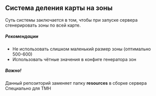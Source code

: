 ## Система деления карты на зоны

Суть системы заключается в том, чтобы при запуске сервера сгенерировать зоны по всей карте.

##### Рекомендации
+ Не использовать слишком маленький размер зоны (оптимально 500-600)
+ Использовать чётные значения в конфиге генератора зон

##### Важно!
Данный репозиторий заменяет папку **resources** в сборке сервера
Специально для TMH 

